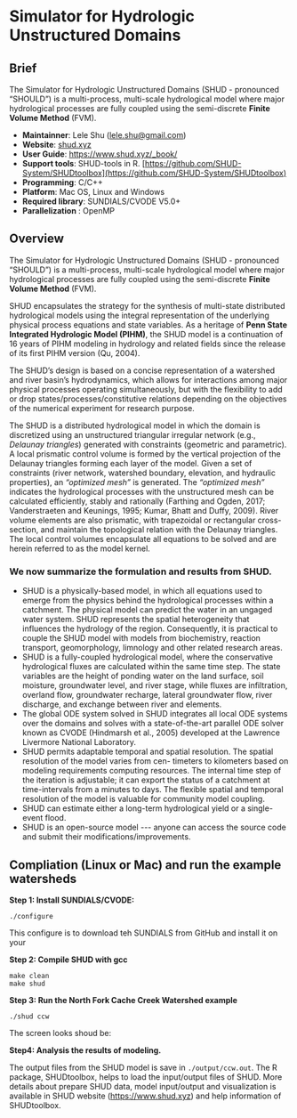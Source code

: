 # Simulator for Hydrologic Unstructured Domains

## Brief

The Simulator for Hydrologic Unstructured Domains  (SHUD - pronounced “SHOULD”) is a multi-process, multi-scale hydrological model where major hydrological processes are fully coupled using the semi-discrete **Finite Volume Method** (FVM).

- **Maintainner**: Lele Shu ([lele.shu@gmail.com](mailto:lele.shu@gmail.com))
- **Website**: [shud.xyz](shud.xyz)
- **User Guide**: https://www.shud.xyz/_book/
- **Support tools**: SHUD-tools in R.  [https://github.com/SHUD-System/SHUDtoolbox](https://github.com/SHUD-System/SHUDtoolbox)
- **Programming**: C/C++
- **Platform**: Mac OS, Linux and Windows
- **Required library**:  SUNDIALS/CVODE V5.0+
- **Parallelization** : OpenMP

## Overview

The Simulator for Hydrologic Unstructured Domains  (SHUD - pronounced “SHOULD”) is a multi-process, multi-scale hydrological model where major hydrological processes are fully coupled using the semi-discrete **Finite Volume Method** (FVM).

SHUD encapsulates the strategy for the synthesis of multi-state distributed hydrological models using the integral representation of the underlying physical process equations and state variables. As a heritage of **Penn State Integrated Hydrologic Model (PIHM)**, the SHUD model is a continuation of 16 years of PIHM modeling in hydrology and related fields since the release of its first PIHM version (Qu, 2004). 

The SHUD’s design is based on a concise representation of a watershed and river basin’s hydrodynamics, which allows for interactions among major physical processes operating simultaneously, but with the flexibility to add or drop states/processes/constitutive relations depending on the objectives of the numerical experiment for research purpose. 

The SHUD is a distributed hydrological model in which the domain is discretized using an unstructured triangular irregular network (e.g., *Delaunay triangles*) generated with constraints (geometric and parametric). A local prismatic control volume is formed by the vertical projection of the Delaunay triangles forming each layer of the model. Given a set of constraints (river network, watershed boundary, elevation, and hydraulic properties), an *“optimized mesh”* is generated. The *“optimized mesh”* indicates the hydrological processes with the unstructured mesh can be calculated efficiently, stably and rationally (Farthing and Ogden, 2017; Vanderstraeten and Keunings, 1995; Kumar, Bhatt and Duffy, 2009). River volume elements are also prismatic, with trapezoidal or rectangular cross-section, and maintain the topological relation with the Delaunay triangles. The local control volumes encapsulate all equations to be solved and are herein referred to as the model kernel. 



### We now summarize the formulation and results from SHUD. 

- SHUD is a physically-based model, in which all equations used to emerge from the physics behind the hydrological processes within a catchment. The physical model can predict the water in an ungaged water system.  SHUD represents the spatial heterogeneity that influences the hydrology of the region. Consequently, it is practical to couple the SHUD model with models from biochemistry, reaction transport, geomorphology, limnology and other related research areas.
- SHUD is a fully-coupled hydrological model, where the conservative hydrological fluxes are calculated within the same time step. The state variables are the height of ponding water on the land surface, soil moisture, groundwater level, and river stage, while fluxes are infiltration, overland flow, groundwater recharge, lateral groundwater flow, river discharge, and exchange between river and elements. 
- The global ODE system solved in SHUD integrates all local ODE systems over the domains and solves with a state-of-the-art parallel ODE solver known as CVODE (Hindmarsh et al., 2005) developed at the Lawrence Livermore National Laboratory. 
- SHUD permits adaptable temporal and spatial resolution. The spatial resolution of the model varies from cen- timeters to kilometers based on modeling requirements computing resources. The internal time step of the iteration is adjustable; it can export the status of a catchment at time-intervals from a minutes to days. The flexible spatial and temporal resolution of the model is valuable for community model coupling. 
- SHUD can estimate either a long-term hydrological yield or a single-event flood. 
- SHUD is an open-source model --- anyone can access the source code and submit their modifications/improvements.

  


## Compliation (Linux or Mac) and run the example watersheds

**Step 1: Install SUNDIALS/CVODE:**

```
./configure
```

This configure is to download teh SUNDIALS from GitHub and install it on your 

**Step 2: Compile SHUD with gcc**

```
make clean
make shud

```

**Step 3: Run the North Fork Cache Creek Watershed example**

```
./shud ccw
```

The screen looks shoud be:

**Step4: Analysis the results of modeling.**

The output files from the SHUD model is save in `./output/ccw.out`.  The R package, SHUDtoolbox, helps to load the input/output files of SHUD. More details about prepare SHUD data, model input/output and visualization is available in SHUD website (https://www.shud.xyz) and help information of SHUDtoolbox.



